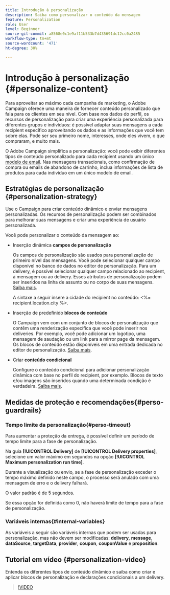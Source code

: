 ```yaml
---
title: Introdução à personalização
description: Saiba como personalizar o conteúdo da mensagem
feature: Personalization
role: User
level: Beginner
source-git-commit: a8568e0c1e9af11b533b7d435691dc12cc0a2485
workflow-type: tm+mt
source-wordcount: '471'
ht-degree: 30%

---
```


# Introdução à personalização {#personalize-content}

Para aproveitar ao máximo cada campanha de marketing, o Adobe Campaign oferece uma maneira de fornecer conteúdo personalizado que fala para os clientes em seu nível. Com base nos dados do perfil, os recursos de personalização para criar uma experiência personalizada para diferentes grupos e indivíduos: é possível adaptar suas mensagens a cada recipient específico aproveitando os dados e as informações que você tem sobre elas. Pode ser seu primeiro nome, interesses, onde eles vivem, o que compraram, e muito mais.

O Adobe Campaign simplifica a personalização: você pode exibir diferentes tipos de conteúdo personalizado para cada recipient usando um único [modelo de email](create-templates.md). Nas mensagens transacionais, como confirmação de compra ou emails de abandono de carrinho, inclua informações de lista de produtos para cada indivíduo em um único modelo de email.


## Estratégias de personalização {#personalization-strategy}

Use o Campaign para criar conteúdo dinâmico e enviar mensagens personalizadas. Os recursos de personalização podem ser combinados para melhorar suas mensagens e criar uma experiência de usuário personalizada.

Você pode personalizar o conteúdo da mensagem ao:

* Inserção dinâmica **campos de personalização**

   Os campos de personalização são usados para personalização de primeiro nível das mensagens. Você pode selecionar qualquer campo disponível no banco de dados no editor de personalização. Para um delivery, é possível selecionar qualquer campo relacionado ao recipient, à mensagem ou ao delivery. Esses atributos de personalização podem ser inseridos na linha de assunto ou no corpo de suas mensagens. [Saiba mais](personalization-fields.md).

   A sintaxe a seguir insere a cidade do recipient no conteúdo: &lt;%= recipient.location.city %>.

* Inserção de predefinido **blocos de conteúdo**

   O Campaign vem com um conjunto de blocos de personalização que contêm uma renderização específica que você pode inserir nos deliveries. Por exemplo, você pode adicionar um logotipo, uma mensagem de saudação ou um link para a mirror page da mensagem. Os blocos de conteúdo estão disponíveis em uma entrada dedicada no editor de personalização. [Saiba mais](personalization-blocks.md).

* Criar **conteúdo condicional**

   Configure o conteúdo condicional para adicionar personalização dinâmica com base no perfil do recipient, por exemplo. Blocos de texto e/ou imagens são inseridos quando uma determinada condição é verdadeira. [Saiba mais](conditions.md).

<!--* Add **personalized offers**
    
    Insert personalized offers in your message content, depending on the recipient location, the current weather, or the last purchase order.
-->


## Medidas de proteção e recomendações{#perso-guardrails}

### Tempo limite da personalização{#perso-timeout}

Para aumentar a proteção da entrega, é possível definir um período de tempo limite para a fase de personalização.

Na guia **[!UICONTROL Delivery]** de **[!UICONTROL Delivery properties]**, selecione um valor máximo em segundos na opção **[!UICONTROL Maximum personalization run time]**.

Durante a visualização ou envio, se a fase de personalização exceder o tempo máximo definido neste campo, o processo será anulado com uma mensagem de erro e o delivery falhará.

O valor padrão é de 5 segundos.

Se essa opção for definida como 0, não haverá limite de tempo para a fase de personalização.


### Variáveis internas{#internal-variables}

As variáveis a seguir são variáveis internas que podem ser usadas para personalização, mas não devem ser modificadas: **delivery**, **message**, **dataSource**, **targetData**, **provider**, **coupon**, **couponValue** e **proposition**.


## Tutorial em vídeo {#personalization-video}

Entenda os diferentes tipos de conteúdo dinâmico e saiba como criar e aplicar blocos de personalização e declarações condicionais a um delivery.


>[!VIDEO](https://video.tv.adobe.com/v/335734?quality=12)